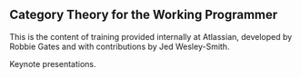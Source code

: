 Category Theory for the Working Programmer
------------------------------------------
This is the content of training provided internally at Atlassian, developed by Robbie Gates and with contributions by Jed Wesley-Smith.

Keynote presentations.
